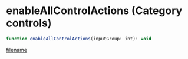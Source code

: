 # enableAllControlActions (Category controls)

```js
function enableAllControlActions(inputGroup: int): void
```

[filename](enableAllControlActions_m.md ':include')